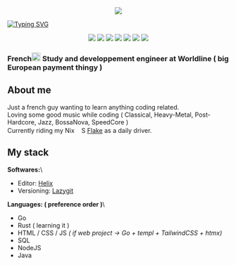 <div align="center">
  <img src="https://github-readme-stats.vercel.app/api?username=Prouk&show_icons=true&theme=date_night">
</div>

[![Typing SVG](https://readme-typing-svg.demolab.com?font=Fira+Code&weight=500&size=64&duration=2500&pause=1000&color=478822&vCenter=true&repeat=false&width=900&height=64&lines=Welcome+to+my+github+page)](https://git.io/typing-svg)

<div align="center">
  <a href="https://github.com/Prouk)"><img src="https://img.shields.io/badge/Github-grey?style=flat-square&logo=github"></a>
  <a href="https://www.reddit.com/user/Prouk/"><img src="https://img.shields.io/reddit/user-karma/combined/Prouk?style=flat-square&logo=Reddit"></a>
  <a href="https://www.linkedin.com/in/valentin-tahon/"><img src="https://img.shields.io/badge/in-blue?style=flat-square&logo=Linkedin"></a>
  <a href="https://infosec.exchange/@Prouk"><img src="https://img.shields.io/badge/Mastodon-grey?style=flat-square&logo=Mastodon"></a>
  <a href="https://x.com/Prouk_"><img src="https://img.shields.io/twitter/follow/Prouk_?label=%40Prouk_"></a>
  <img src="https://img.shields.io/badge/prouk-grey?style=flat-square&logo=Discord">
  <a href="https://discord.gg/U566M3pvYr"><img src="https://img.shields.io/discord/1239904260179623997?style=flat-square&logo=Discord&label=Server"></a>
</div>

### French<img src="https://go.dev/images/go-logo-blue.svg" height="20">  Study and developpement engineer at Worldline ( big European payment thingy )

## About me

Just a french guy wanting to learn anything coding related.\
Loving some good music while coding ( Classical, Heavy-Metal, Post-Hardcore, Jazz, BossaNova, SpeedCore )\
Currently riding my Nix<img src="https://nixos.org/favicon.ico" height="16">S [Flake](https://github.com/Prouk/Flouk) as a daily driver.

## My stack

**Softwares:**\

- Editor: [Helix](https://github.com/helix-editor/helix)
- Versioning: [Lazygit](https://github.com/jesseduffield/lazygit)

**Languages: ( preference order )**\

- Go
- Rust ( learning it )
- HTML / CSS / JS *( if web project -> Go + templ + TailwindCSS + htmx)*
- SQL
- NodeJS
- Java
